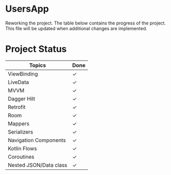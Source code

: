 # UsersApp
Reworking the project. The table below contains the progress of the project.
This file will be updated when additional changes are implemented.

# Project Status

|         Topics         | Done |
|------------------------|------|
| ViewBinding            | ✓    |
| LiveData               | ✓    |
| MVVM                   | ✓    |
| Dagger Hilt            | ✓    |
| Retrofit               | ✓    |
| Room                   | ✓    |
| Mappers                | ✓    |
| Serializers            | ✓    |
| Navigation Components  | ✓    |
| Kotlin Flows           | ✓    |
| Coroutines             | ✓    |
| Nested JSON/Data class | ✓    |

